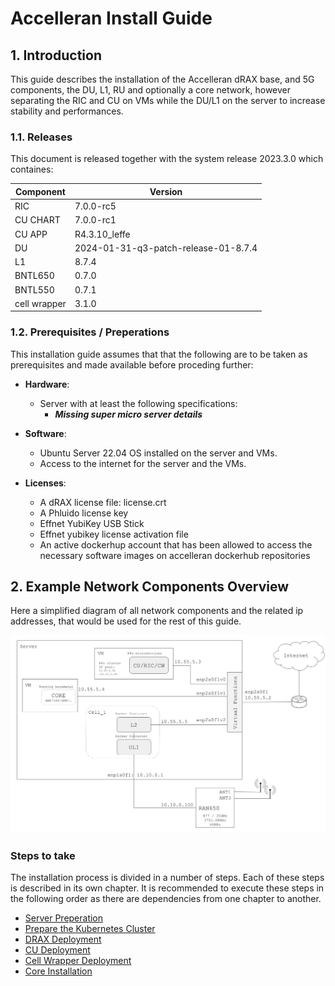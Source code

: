# **Accelleran Install Guide**

## 1. Introduction

This guide describes the installation of the Accelleran dRAX base, and 5G components, the DU, L1, RU and optionally a core network, however separating the RIC and CU on VMs while the DU/L1 on the server to increase stability and performances.

### 1.1. Releases

This document is released together with the system release 2023.3.0 which containes:

| Component    | Version                              |
|--------------|--------------------------------------|
| RIC          | 7.0.0-rc5                            |
| CU CHART     | 7.0.0-rc1                            |
| CU APP       | R4.3.10_leffe                         |
| DU           | 2024-01-31-q3-patch-release-01-8.7.4 |
| L1           | 8.7.4                                |
| BNTL650      | 0.7.0                                |
| BNTL550      | 0.7.1                                |
| cell wrapper | 3.1.0                                |


### 1.2. Prerequisites / Preperations

This installation guide assumes that that the following are to be taken as prerequisites and made available before proceding further:

* **Hardware**:
    * Server with at least the following specifications:
        * ***Missing super micro server details***

* **Software**:
    * Ubuntu Server 22.04 OS installed on the server and VMs.
    * Access to the internet for the server and the VMs.

* **Licenses**:
    * A dRAX license file: license.crt
    * A Phluido license key
    * Effnet YubiKey USB Stick
    * Effnet yubikey license activation file
    * An active dockerhup account that has been allowed to access the necessary software images on accelleran dockerhub repositories

## 2. Example Network Components Overview

Here a simplified diagram of all network components and the related ip addresses, that would be used for the rest of this guide.

<p align="center">
  <img src="images/install_guide_setup_diagram.png">
</p>


### **Steps to take**

The installation process is divided in a number of steps.
Each of these steps is described in its own chapter.
It is recommended to execute these steps in the following order as there are dependencies from one chapter to another.

* [Server Preperation](/drax-docs/machine-prep/)
* [Prepare the Kubernetes Cluster](/drax-docs/kubernetes_ng-install/)
* [DRAX Deployment](/drax-docs/drax_ng-install/)
* [CU Deployment](/drax-docs/cu_ng-install/)
* [Cell Wrapper Deployment](/drax-docs/cw_ng-install/)
* [Core Installation](/drax-docs/core-install/)

